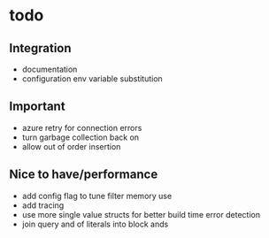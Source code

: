 

# todo

## Integration
- documentation
- configuration env variable substitution

## Important
- azure retry for connection errors
- turn garbage collection back on
- allow out of order insertion

## Nice to have/performance
- add config flag to tune filter memory use
- add tracing
- use more single value structs for better build time error detection
- join query and of literals into block ands